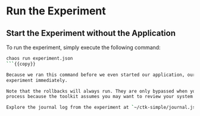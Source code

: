 # Run the Experiment

## Start the Experiment without the Application

To run the experiment, simply execute the following command:

```bash
chaos run experiment.json
```{{copy}}

Because we ran this command before we even started our application, our steady-state hypothesis failed and bailed the 
experiment immediately.

Note that the rollbacks will always run. They are only bypassed when you send a SIGINT or SIGTERM signal to the chaos 
process because the toolkit assumes you may want to review your system.

Explore the journal log from the experiment at `~/ctk-simple/journal.json`
